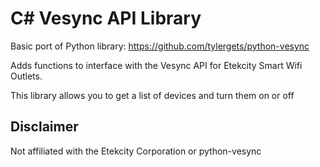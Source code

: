 # C# Vesync API Library
Basic port of Python library: https://github.com/tylergets/python-vesync

Adds functions to interface with the Vesync API for Etekcity Smart Wifi Outlets.

This library allows you to get a list of devices and turn them on or off

## Disclaimer
Not affiliated with the Etekcity Corporation or python-vesync